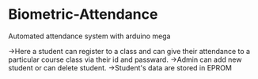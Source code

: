 # Biometric-Attendance
Automated attendance system with arduino mega

->Here a student can register to a class and can give their attendance to a particular course class via their id and passward.
->Admin can add new student or can delete student.
->Student's data are stored in EPROM
